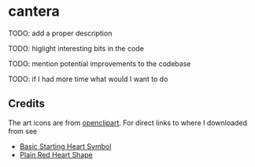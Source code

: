 # cantera

TODO: add a proper description

TODO: higlight interesting bits in the code

TODO: mention potential improvements to the codebase

TODO: if I had more time what would I want to do


## Credits

The art icons are from [openclipart][0]. For direct links
to where I downloaded from see 

- [Basic Starting Heart Symbol](https://openclipart.org/detail/166676/basic-starting-heart-symbol)
- [Plain Red Heart Shape](https://openclipart.org/detail/166939/plain-red-heart-shape)


[0]: http://openclipart.org

